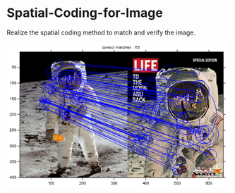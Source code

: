# Spatial-Coding-for-Image
Realize the spatial coding method to match and verify the image.

![image](https://github.com/Gaozihui/Spatial-Coding-for-Image/blob/master/code/Astronaut.png)
